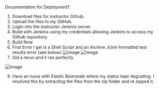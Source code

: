 Documentation for Deployment1
1. Download files for instructor Github.
2. Upload the files to my GitHub.
3. Login into the instructor Jenkins server.
4. Build with Jenkins using my credentials allowing Jenkins to access my Github repository.
5. Build Now.
6. First Error I get is a Shell Script and an Archive JUnit-formatted test results error (see below)
![image](https://github.com/auzhangLABS/C4_deployment1/assets/138344000/9412401d-e892-42aa-985a-f2d82750e26c)
![image](https://github.com/auzhangLABS/C4_deployment1/assets/138344000/859f13da-7af4-4174-bc43-af24fa87b759)
7. Did a rerun and it ran perfectly

![image](https://github.com/auzhangLABS/C4_deployment1/assets/138344000/95f97ed4-935f-4750-beeb-029fc572ade3)

8. Have an issue with Elastic Beanstalk where my status kept degrading. I resolved this by extracting the files from the zip folder and re zipped it.

   
